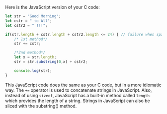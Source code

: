 Here is the JavaScript version of your C code:

```javascript
let str = "Good Morning";
let cstr = " to All";
let cstr2 = " !!!";

if(str.length + cstr.length + cstr2.length <= 24) { // failure when space allocated to str is insufficient.
    /* 1st method*/
    str += cstr;

    /*2nd method*/
    let x = str.length;
    str = str.substring(0,x) + cstr2;

    console.log(str);
}
```

This JavaScript code does the same as your C code, but in a more idiomatic way. The `+=` operator is used to concatenate strings in JavaScript. Also, instead of using `sizeof`, JavaScript has a built-in method called `length` which provides the length of a string. Strings in JavaScript can also be sliced with the substring() method.
